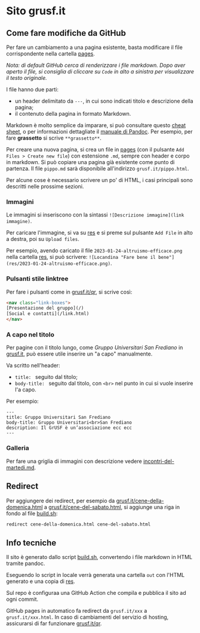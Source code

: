 # Sito grusf.it

## Come fare modifiche da GitHub

Per fare un cambiamento a una pagina esistente, basta modificare il file corrispondente nella cartella [pages](pages).

*Nota: di default GitHub cerca di renderizzare i file markdown. Dopo aver aperto il file, si consiglia di cliccare su `Code` in alto a sinistra per visualizzare il testo originale.*

I file hanno due parti:

- un header delimitato da `---`, in cui sono indicati titolo e descrizione della pagina;
- il contenuto della pagina in formato Markdown.

Markdown è molto semplice da imparare, si può consultare questo [cheat sheet](https://www.markdownguide.org/cheat-sheet/), o per informazioni dettagliate il [manuale di Pandoc](https://pandoc.org/MANUAL.html#pandocs-markdown). Per esempio, per fare **grassetto** si scrive `**grassetto**`.

Per creare una nuova pagina, si crea un file in [pages](pages) (con il pulsante `Add Files > Create new file`) con estensione `.md`, sempre con header e corpo in markdown. Si può copiare una pagina già esistente come punto di partenza. Il file `pippo.md` sarà disponibile all'indirizzo `grusf.it/pippo.html`.

Per alcune cose è necessario scrivere un po' di HTML, i casi principali sono descritti nelle prossime sezioni.

### Immagini

Le immagini si inseriscono con la sintassi `![Descrizione immagine](link immagine)`.

Per caricare l'immagine, si va su [res](pages/res) e si preme sul pulsante `Add File` in alto a destra, poi su `Upload files`.

Per esempio, avendo caricato il file `2023-01-24-altruismo-efficace.png` nella cartella [res](pages/res), si può scrivere: `![Locandina "Fare bene il bene"](res/2023-01-24-altruismo-efficace.png)`.

### Pulsanti stile linktree

Per fare i pulsanti come in [grusf.it/qr](https://grusf.it/qr.html), si scrive così:

```html
<nav class="link-boxes">
[Presentazione del gruppo](/)
[Social e contatti](/link.html)
</nav>
```

### A capo nel titolo

Per pagine con il titolo lungo, come *Gruppo Universitari San Frediano* in [grusf.it](https://grusf.it), può essere utile inserire un "a capo" manualmente.

Va scritto nell'header:
- `title: ` seguito dal titolo;
- `body-title: ` seguito dal titolo, con `<br>` nel punto in cui si vuole inserire l'a capo.

Per esempio:

```
---
title: Gruppo Universitari San Frediano
body-title: Gruppo Universitari<br>San Frediano
description: Il GrUSF è un’associazione ecc ecc
---
```

### Galleria

Per fare una griglia di immagini con descrizione vedere [incontri-del-martedi.md](pages/incontri-del-martedi.md).

## Redirect

Per aggiungere dei redirect, per esempio da [grusf.it/cene-della-domenica.html](https://grusf.it/cene-della-domenica.html) a [grusf.it/cene-del-sabato.html](https://grusf.it/cene-del-sabato.html), si aggiunge una riga in fondo al file [build.sh](build.sh):

```sh
redirect cene-della-domenica.html cene-del-sabato.html
```

## Info tecniche

Il sito è generato dallo script [build.sh](build.sh), convertendo i file markdown in HTML tramite pandoc.

Eseguendo lo script in locale verrà generata una cartella `out` con l'HTML generato e una copia di [res](pages/res).

Sul repo è configuraa una GitHub Action che compila e pubblica il sito ad ogni commit.

GitHub pages in automatico fa redirect da `grusf.it/xxx` a `grusf.it/xxx.html`. In caso di cambiamenti del servizio di hosting, assicurarsi di far funzionare [grusf.it/qr](https://grusf.it/qr).
